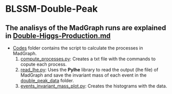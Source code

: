 # BLSSM-Double-Peak


## The analisys of the MadGraph runs are explained in [Double-Higgs-Production.md](Double-Higgs-Production.md)

* [Codes](Codes) folder contains the script to calculate the processes in MadGraph.
    1) [compute_processes.py](Codes/compute_processes.py): Creates a txt file with the commands to copute each process.
    2) [read_lhe.py](Codes/read_lhe.py): Uses the **Pylhe** library to read the output (lhe file) of MadGraph and save the invariant mass of each event in the [double_peak_data](Codes/double_peak_data) folder. 
    3) [events_invariant_mass_plot.py](Codes/events_invariant_mass_plot.py): Creates the histograms with the data.
